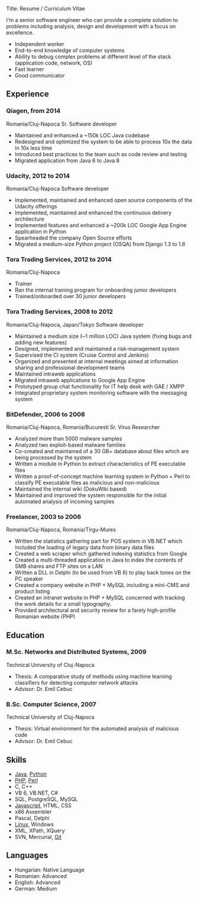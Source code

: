 Title: Resume / Curriculum Vitae

I'm a senior software engineer who can provide a complete solution to problems including analysis, design and development with a focus on excellence.
- Independent worker
- End-to-end knowledge of computer systems
- Ability to debug complex problems at different level of the stack (application code, network, OS)
- Fast learner
- Good communicator

## Experience

### Qiagen, from 2014
Romania/Cluj-Napoca
Sr. Software developer
- Maintained and enhanced a ~150k LOC Java codebase
- Redesigned and optimized the system to be able to process 10x the data in 10x less time
- Introduced best practices to the team such as code review and testing
- Migrated application from Java 6 to Java 8

### Udacity, 2012 to 2014
Romania/Cluj-Napoca
Software developer
- Implemented, maintained and enhanced open source components of the Udacity offerings
- Implemented, maintained and enhanced the continuous delivery architecture
- Implemented features and enhanced a ~200k LOC Google App Engine application in Python
- Spearheaded the company Open Source efforts
- Migrated a medium-size Python project (OSQA) from Django 1.3 to 1.6

### Tora Trading Services, 2012 to 2014
Romania/Cluj-Napoca
- Trainer
- Ran the internal training program for onboarding junior developers
- Trained/onboarded over 30 junior developers

### Tora Trading Services, 2008 to 2012
Romania/Cluj-Napoca, Japan/Tokyo
Software developer
- Maintained a medium size (~1 million LOC) Java system (fixing bugs and adding new features)
- Designed, implemented and maintained a risk-management system
- Supervised the CI system (Cruise Control and Jenkins)
- Organized and presented at internal meetings aimed at information sharing and professional development teams
- Maintained intraweb applications
- Migrated intraweb applications to Google App Engine
- Prototyped group chat functionality for IT help desk with GAE / XMPP
- Integrated proprietary system monitoring software with the messaging system

### BitDefender, 2006 to 2008
Romania/Cluj-Napoca, Romania/Bucuresti
Sr. Virus Researcher
- Analyzed more than 5000 malware samples
- Analyzed two exploit-based malware families
- Co-created and maintained of a 30 GB+ database about files which are being processed by the system
- Written a module in Python to extract characteristics of PE executable files
- Written a proof-of-concept machine learning system in Python + Perl to classify PE executable files as malicious and non-malicious
- Maintained the internal wiki (DokuWiki based)
- Maintained and improved the system responsible for the initial automated analysis of incoming samples

### Freelancer, 2003 to 2006
Romania/Cluj-Napoca, Romania/Tirgu-Mures
- Written the statistics gathering part for POS system in VB.NET which included the loading of legacy data from binary data files 
- Created a web scraper which gathered indexing statistics from Google 
- Created a multi-threaded application in Java to index the contents of SMB shares and FTP sites on a LAN  
- Written a DLL in Delphi (to be used from VB 6) to play back tones on the PC speaker  
- Created a company website in PHP + MySQL including a mini-CMS and product listing
- Created an intranet website in PHP + MySQL concerned with tracking the work details for a small typography.
- Provided architectural and security review for a farely high-profile Romanian website (PHP)

## Education

### M.Sc. Networks and Distributed Systems, 2009
Technical University of Cluj-Napoca
- Thesis: A comparative study of methods using machine learning classifiers for detecting computer network attacks
- Advisor: Dr. Emil Cebuc

### B.Sc. Computer Science, 2007
Technical University of Cluj-Napoca
- Thesis: Virtual environment for the automated analysis of malicious code
- Advisor: Dr. Emil Cebuc

## Skills

- [Java](/tag/java.html), [Python](/tag/python.html)
- [PHP](/tag/php.html), [Perl](/tag/perl.html)
- C, C++
- VB 6, VB.NET, C#
- SQL, PostgreSQL, MySQL
- [Javascript](/tag/javascript.html), HTML, CSS
- x86 Assembler
- Pascal, Delphi
- [Linux](/tag/linux.html), Windows
- XML, XPath, XQuery
- SVN, Mercurial, [Git](/tag/git.html)

## Languages

- Hungarian: Native Language
- Romanian: Advanced
- English: Advanced
- German: Medium
